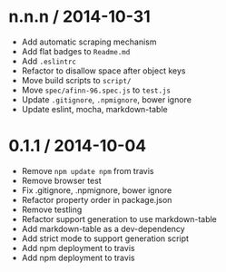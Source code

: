 
n.n.n / 2014-10-31
==================

 * Add automatic scraping mechanism
 * Add flat badges to `Readme.md`
 * Add `.eslintrc`
 * Refactor to disallow space after object keys
 * Move build scripts to `script/`
 * Move `spec/afinn-96.spec.js` to `test.js`
 * Update `.gitignore`, `.npmignore`, bower ignore
 * Update eslint, mocha, markdown-table

0.1.1 / 2014-10-04
==================

 * Remove `npm update npm` from travis
 * Remove browser test
 * Fix .gitignore, .npmignore, bower ignore
 * Refactor property order in package.json
 * Remove testling
 * Refactor support generation to use markdown-table
 * Add markdown-table as a dev-dependency
 * Add strict mode to support generation script
 * Add npm deployment to travis
 * Add npm deployment to travis
